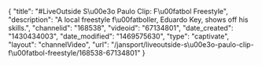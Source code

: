 {
    "title": "#LiveOutside S\u00e3o Paulo Clip: F\u00fatbol Freestyle",
    "description": "A local freestyle f\u00fatboller, Eduardo Key, shows off his skills.",
    "channelid": "168538",
    "videoid": "67134801",
    "date_created": "1430434003",
    "date_modified": "1469575630",
    "type": "captivate",
    "layout": "channelVideo",
    "url": "\/jansport\/liveoutside-s\u00e3o-paulo-clip-f\u00fatbol-freestyle\/168538-67134801"
}